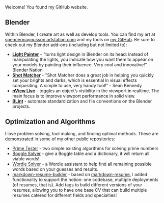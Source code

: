 Welcome! You found my GitHub website.

## Blender

Within Blender, I create art as well as develop tools. You can find my art at [spencermagnusson.artstation.com](https://spencermagnusson.artstation.com) and my tools on [my GitHub](https://github.com/semagnum). Be sure to check out my Blender add-ons (including but not limited to):

- **[Light Painter](/light-painter/)** - "turns light design in Blender on its head: instead of manipulating the lights, you indicate how you want them to appear on your models by painting their influence. Very cool and innovative!" - Blender Nation
- **[Shot Matcher](/shot-matcher/)** - "Shot Matcher does a great job in helping you quickly set your brights and darks, which is essential in visual effects compositing. A simple to use, very handy tool!" - Sean Kennedy
- **[nView Live](/nview-live/)** - toggles an object’s visibility in the viewport in realtime. The main focus is to improve viewport performance in solid view.
- **[BLint](/blint/)** - automate standardization and file conventions on the Blender projects.

## Optimization and Algorithms

I love problem solving, tool making, and finding optimal methods. These are demonstrated in some of my other public repositories:

- [Prime Tester](https://github.com/semagnum/prime-tester) - two simple existing algorithms for solving prime numbers
- [Boggle Solver](https://github.com/semagnum/boggle-solver) - give a Boggle table and a dictionary, it will return all viable words!
- [Wordle Solver](https://github.com/semagnum/wordle_solver) - a Wordle assistant to help find all remaining possible words based on your guesses and results.
- [markdown-resume-builder](https://github.com/semagnum/markdown-resume-builder) - based on [markdown-resume](https://github.com/vidluther/markdown-resume), I added functionality to support the notion: one codebase, multiple deployments (of resumes, that is). Add tags to build different versions of your resumes, allowing you to have one base CV that can build multiple resumes catered for different fields and specialties!
